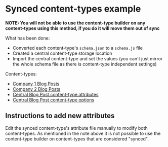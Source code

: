 # Synced content-types example

**NOTE: You will not be able to use the content-type builder on any content-types using this method, if you do it will move them out of sync**

What has been done:

- Converted each content-type's `schema.json` to a `schema.js` file
- Created a central content-type storage location
- Import the central content-type and set the values (you can't just mirror the whole schema file as there is content-type independent settings)

Content-types:

- [Company 1 Blog Posts](src/api/company-1-blog-post/content-types/company-1-blog-post/schema.js)
- [Company 2 Blog Posts](src/api/company-1-blog-post/controllers/company-1-blog-post.js)
- [Central Blog Post content-type attributes](src/synced-content-types/blog-post/attributes.json)
- [Central Blog Post content-type options](src/synced-content-types/blog-post/options.json)

## Instructions to add new attributes

Edit the synced content-type's attribute file manually to modify both content-types. As mentioned in the note above it is not possible to use the content-type builder on content-types that are considered "synced".
